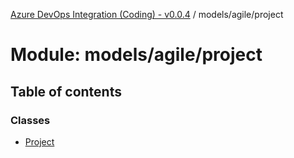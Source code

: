 [Azure DevOps Integration (Coding) - v0.0.4](../README.md) / models/agile/project

# Module: models/agile/project

## Table of contents

### Classes

- [Project](../classes/models_agile_project.Project.md)
